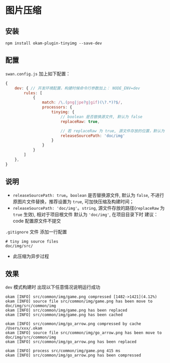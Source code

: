 # 图片压缩

## 安装

`npm install okam-plugin-tinyimg --save-dev`


## 配置

`swan.config.js` 加上如下配置：

``` javascript
{
    dev: { // 开发环境配置，构建时候命令行参数加上： NODE_ENV=dev
        rules: [
            {
                match: /\.(png|jpe?g|gif)(\?.*)?$/,
                processors: {
                    tinyimg: {
                        // boolean 是否替换源文件, 默认为 false
                        replaceRaw: true,

                        // 若 replaceRaw 为 true, 源文件存放的位置，默认为 'doc/img' (相对于项目根文件, 不提交)
                        releaseSourcePath: 'doc/img'
                    }
                }
            }
        ]
    },
}

```

## 说明

* `releaseSourcePath: true`。`boolean` 是否替换源文件, 默认为 `false`, 不进行原图片文件替换，推荐设置为 `true`, 可加快压缩及构建时间；
* `releaseSourcePath: 'doc/img'`。`string`, 源文件存放的路径(`replaceRaw` 为 `true` 生效), 相对于项目根文件 默认为 `'doc/img'`, 在项目目录下时 建议：code 配置原文件不提交

`.gitignore` 文件 添加一行配置

```
# tiny img source files
doc/img/src/
```

* 此压缩为异步过程

## 效果

`dev` 模式构建时 出现以下任意情况说明运行成功

```
okam [INFO] src/common/img/game.png compressed [1482->1421](4.12%)
okam [INFO] source file src/common/img/game.png has been move to doc/img/src/common/img
okam [INFO] src/common/img/game.png has been replaced
okam [INFO] src/common/img/game.png has been cached

okam [INFO] src/common/img/go_arrow.png compressed by cache /Users/xxx/.okam
okam [INFO] source file src/common/img/go_arrow.png has been move to doc/img/src/common/img
okam [INFO] src/common/img/go_arrow.png has been replaced

okam [INFO] process src/common/img/game.png 415 ms
okam [INFO] src/common/img/go_arrow.png has been compressed

```
